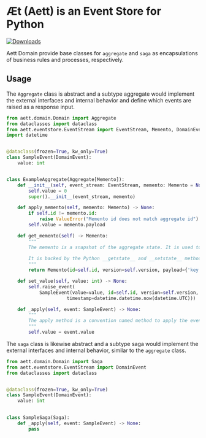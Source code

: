 # Æt (Aett) is an Event Store for Python

[![Downloads](https://static.pepy.tech/badge/aett-domain)](https://pepy.tech/project/aett-domain)

Aett Domain provide base classes for `aggregate` and `saga` as encapsulations of business rules and processes, respectively.

## Usage

The `Aggregate` class is abstract and a subtype aggregate would implement the external interfaces and internal behavior
and define which events are raised as a response input.

```python
from aett.domain.Domain import Aggregate
from dataclasses import dataclass
from aett.eventstore.EventStream import EventStream, Memento, DomainEvent
import datetime


@dataclass(frozen=True, kw_only=True)
class SampleEvent(DomainEvent):
    value: int


class ExampleAggregate(Aggregate[Memento]):
    def __init__(self, event_stream: EventStream, memento: Memento = None):
        self.value = 0
        super().__init__(event_stream, memento)

    def apply_memento(self, memento: Memento) -> None:
        if self.id != memento.id:
            raise ValueError("Memento id does not match aggregate id")
        self.value = memento.payload

    def get_memento(self) -> Memento:
        """
        The memento is a snapshot of the aggregate state. It is used to rehydrate the aggregate.
        
        It is backed by the Python __getstate__ and __setstate__ methods.
        """
        return Memento(id=self.id, version=self.version, payload={'key': self.value})

    def set_value(self, value: int) -> None:
        self.raise_event(
            SampleEvent(value=value, id=self.id, version=self.version,
                      timestamp=datetime.datetime.now(datetime.UTC)))

    def _apply(self, event: SampleEvent) -> None:
        """
        The apply method is a convention named method to apply the event to the aggregate. It is called from the raise_event method using multiple dispatch
        """
        self.value = event.value

```

The `saga` class is likewise abstract and a subtype saga would implement the external interfaces and internal behavior,
similar to the `aggregate` class.

```python
from aett.domain.Domain import Saga
from aett.eventstore.EventStream import DomainEvent
from dataclasses import dataclass


@dataclass(frozen=True, kw_only=True)
class SampleEvent(DomainEvent):
    value: int

    
class SampleSaga(Saga):
    def _apply(self, event: SampleEvent) -> None:
        pass

```